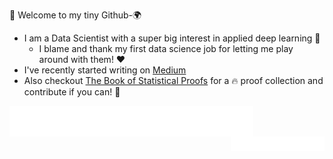 👋 Welcome to my tiny Github-🌍

- I am a Data Scientist with a super big interest in applied deep learning 🎢 
  - I blame and thank my first data science job for letting me play around with them! :heart:
- I've recently started writing on [Medium](https://medium.com/@majapavlo)
- Also checkout [The Book of Statistical Proofs](https://statproofbook.github.io/P/norm-cdf) for a 🔥 proof collection and contribute if you can! 👀

[<img align="left" width="390" alt="🌱" src="https://github.com/majapavlo/majapavlo/blob/e84ebcb207eb5829958d13c6051398518381451b/achievements.svg">](#)
[<img align="right" width="150" alt="🌱" src="https://github.com/majapavlo/majapavlo/blob/e84ebcb207eb5829958d13c6051398518381451b/metrics.plugin.topics.icons.svg">](#)


<!---
- I'm interested in applied deep learning 🎢
- 👀 I’m interested in ...
- 🌱 I’m currently learning ...
- 💞️ I’m looking to collaborate on ...
- 📫 How to reach me ..
ma-pavlo/ma-pavlo is a ✨ special ✨ repository because its `README.md` (this file) appears on your GitHub profile.
You can click the Preview link to take a look at your changes.
--->
